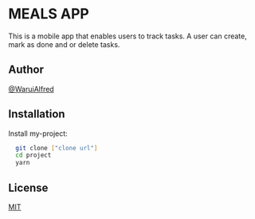 # MEALS APP

This is a mobile app that enables users to track tasks. A user can create, mark as done and or delete tasks.

## Author

[@WaruiAlfred](https://github.com/WaruiAlfred)

## Installation

Install my-project:

```bash
  git clone ["clone url"]
  cd project
  yarn
```

## License

[MIT](LICENSE)
